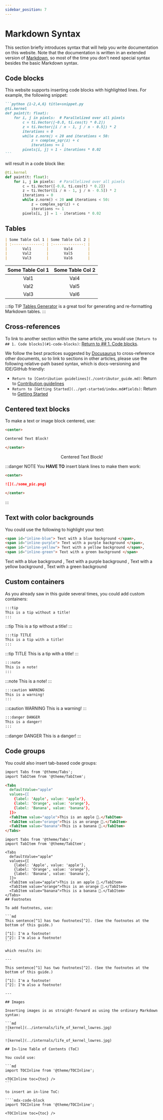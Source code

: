 ```yaml
---
sidebar_position: 7
---
```


# Markdown Syntax

This section briefly introduces syntax that will help you write documentation on this website. Note that the documentation is written in an extended version of [Markdown](https://daringfireball.net/projects/markdown/syntax), so most of the time you don't need special syntax besides the basic Markdown syntax.

## Code blocks

This website supports inserting code blocks with highlighted lines. For example, the following snippet:

````md
```python {1-2,4,6} title=snippet.py
@ti.kernel
def paint(t: float):
    for i, j in pixels:  # Parallelized over all pixels
        c = ti.Vector([-0.8, ti.cos(t) * 0.2])
        z = ti.Vector([i / n - 1, j / n - 0.5]) * 2
        iterations = 0
        while z.norm() < 20 and iterations < 50:
            z = complex_sqr(z) + c
            iterations += 1
        pixels[i, j] = 1 - iterations * 0.02
```
````

will result in a code block like:

```python {1-2,4,6} title=snippet.py
@ti.kernel
def paint(t: float):
    for i, j in pixels:  # Parallelized over all pixels
        c = ti.Vector([-0.8, ti.cos(t) * 0.2])
        z = ti.Vector([i / n - 1, j / n - 0.5]) * 2
        iterations = 0
        while z.norm() < 20 and iterations < 50:
            z = complex_sqr(z) + c
            iterations += 1
        pixels[i, j] = 1 - iterations * 0.02
```

## Tables

```md
| Some Table Col 1 | Some Table Col 2 |
| :--------------: | :--------------: |
|       Val1       |       Val4       |
|       Val2       |       Val5       |
|       Val3       |       Val6       |
```

| Some Table Col 1 | Some Table Col 2 |
| :--------------: | :--------------: |
|       Val1       |       Val4       |
|       Val2       |       Val5       |
|       Val3       |       Val6       |

:::tip TIP
[Tables Generator](https://www.tablesgenerator.com/markdown_tables) is a great tool for generating and re-formatting Markdown tables.
:::

## Cross-references

To link to another section within the same article, you would use `[Return to ## 1. Code blocks](#1-code-blocks)`: [Return to ## 1. Code blocks](#1-code-blocks).

We follow the best practices suggested by [Docusaurus](https://docusaurus.io/docs/docs-markdown-features#referencing-other-documents) to cross-reference other documents, so to link to sections in other articles, please use the following relative-path based syntax, which
is docs-versioning and IDE/GitHub friendly:

- `Return to [Contribution guidelines](./contributor_guide.md)`: Return to [Contribution guidelines](./contributor_guide.md)
- `Return to [Getting Started](../get-started/index.md#fields)`: Return to [Getting Started](../get-started/index.md#fields)

## Centered text blocks

To make a text or image block centered, use:

```md
<center>

Centered Text Block!

</center>
```

<center>

Centered Text Block!

</center>

:::danger NOTE
You **HAVE TO** insert blank lines to make them work:

```md
<center>

![](./some_pic.png)

</center>
```

:::

## Text with color backgrounds

You could use the following to highlight your text:

```md
<span id="inline-blue"> Text with a blue background </span>,
<span id="inline-purple"> Text with a purple background </span>,
<span id="inline-yellow"> Text with a yellow background </span>,
<span id="inline-green"> Text with a green background </span>
```

<span id="inline-blue"> Text with a blue background </span>,
<span id="inline-purple"> Text with a purple background </span>,
<span id="inline-yellow"> Text with a yellow background </span>,
<span id="inline-green"> Text with a green background </span>

## Custom containers

As you already saw in this guide several times, you could add custom containers:

```md
:::tip
This is a tip without a title!
:::
```

:::tip
This is a tip without a title!
:::

```md
:::tip TITLE
This is a tip with a title!
:::
```

:::tip TITLE
This is a tip with a title!
:::

```md
:::note
This is a note!
:::
```

:::note
This is a note!
:::

```md
:::caution WARNING
This is a warning!
:::
```

:::caution WARNING
This is a warning!
:::

```md
:::danger DANGER
This is a danger!
:::
```

:::danger DANGER
This is a danger!
:::

## Code groups

You could also insert tab-based code groups:
```md
import Tabs from '@theme/Tabs';
import TabItem from '@theme/TabItem';

<Tabs
  defaultValue="apple"
  values={[
    {label: 'Apple', value: 'apple'},
    {label: 'Orange', value: 'orange'},
    {label: 'Banana', value: 'banana'},
  ]}>
  <TabItem value="apple">This is an apple 🍎.</TabItem>
  <TabItem value="orange">This is an orange 🍊.</TabItem>
  <TabItem value="banana">This is a banana 🍌.</TabItem>
</Tabs>
```

````mdx-code-block
import Tabs from '@theme/Tabs';
import TabItem from '@theme/TabItem';

<Tabs
  defaultValue="apple"
  values={[
    {label: 'Apple', value: 'apple'},
    {label: 'Orange', value: 'orange'},
    {label: 'Banana', value: 'banana'},
  ]}>
  <TabItem value="apple">This is an apple 🍎.</TabItem>
  <TabItem value="orange">This is an orange 🍊.</TabItem>
  <TabItem value="banana">This is a banana 🍌.</TabItem>
</Tabs>
## Footnotes

To add footnotes, use:

```md
This sentence[^1] has two footnotes[^2]. (See the footnotes at the bottom of this guide.)

[^1]: I'm a footnote!
[^2]: I'm also a footnote!
```

which results in:

---

This sentence[^1] has two footnotes[^2]. (See the footnotes at the bottom of this guide.)

[^1]: I'm a footnote!
[^2]: I'm also a footnote!

---

## Images

Inserting images is as straight-forward as using the ordinary Markdown syntax:

```md
![kernel](../internals/life_of_kernel_lowres.jpg)
```

![kernel](../internals/life_of_kernel_lowres.jpg)

## In-line Table of Contents (ToC)

You could use:

```md
import TOCInline from '@theme/TOCInline';

<TOCInline toc={toc} />
```

to insert an in-line ToC:

````mdx-code-block
import TOCInline from '@theme/TOCInline';

<TOCInline toc={toc} />
````
